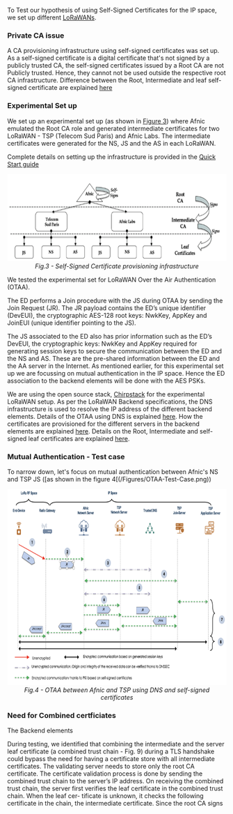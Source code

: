 To Test our hypothesis of using Self-Signed Certificates for the IP space, we set up different [LoRaWANs](https://github.com/AFNIC/IoTRoam-Tutorial/blob/master/QuickStart.md).  

### Private CA issue

A CA provisioning infrastructure using self-signed certificates was set up. As a self-signed certificate is a digital certificate that's not signed by a publicly trusted CA, the self-signed certificates issued by a Root CA are not Publicly trusted. Hence, they cannot not be used outside the respective root CA infrastructure. Difference between the Root, Intermediate and leaf self-signed certificate are explained [here](https://github.com/AFNIC/IoTRoam-Tutorial/blob/master/Certificates-Tutorial.md#root-certificate)


### Experimental Set up

We set up an experimental set up (as shown in [Figure 3](Figures/CA_Provisioning_Architecture.png)) where Afnic emulated the Root CA role and generated intermediate certificates for two LoRaWAN - TSP (Telecom Sud Paris) and Afnic Labs.
The intermediate certificates were generated for the NS, JS and the AS in each LoRaWAN. 


Complete details on setting up the infrastructure is provided in the [Quick Start guide](https://github.com/AFNIC/IoTRoam-Tutorial/blob/master/QuickStart.md)

<p align="center">
  <img width="550" height="200" src="https://github.com/AFNIC/Mutual-Authentication-via-DANE/blob/main/Figures/CA_Provisioning_Architecture.png">
  <br>
  <em> Fig.3 - Self-Signed Certificate provisioning infrastructure </figcaption> </em>
</p>

We tested the experimental set for LoRaWAN Over the Air Authentication (OTAA). 

The ED performs a Join procedure with the JS during OTAA by sending the Join Request (JR). The JR payload contains the ED’s unique identifier (DevEUI), the cryptographic AES-128 root keys: NwkKey, AppKey and JoinEUI (unique identifier pointing to the JS).  

The JS associated to the ED also has prior information such as the ED’s DevEUI, the cryptographic keys: NwkKey and AppKey required for generating session keys to secure the communication between the ED and the NS and AS. These are the pre-shared information between the ED and the AA server in the Internet. As mentioned earlier, for this experimental set up we are focussing on mutual authentication in the IP space. Hence the ED association to the backend elements will be done with the AES PSKs.

We are using the open source stack, [Chirpstack](https://chirpstack.io/) for the experimental LoRaWAN setup. As per the LoRaWAN Backend specifications, the DNS infrastructure is used to resolve the IP address of the different backend elements. Details of the OTAA using DNS is explained [here](https://github.com/AFNIC/IoTRoam-Tutorial/blob/master/OTAA-Using-DNS.md). How the certificates are provisioned for the different servers in the backend elements are explained [here](https://github.com/AFNIC/IoTRoam-Tutorial/blob/master/Certificates-Tutorial.md#certificate-setup). Details on the Root, Intermediate and self-signed leaf certificates are explained [here](https://github.com/AFNIC/IoTRoam-Tutorial/blob/master/Certificates-Tutorial.md#root-certificate). 

### Mutual Authentication - Test case

To narrow down, let's focus on mutual authentication between Afnic's NS and TSP JS ([as shown in the figure 4[(/Figures/OTAA-Test-Case.png))

<p align="center">
  <img width="750" height="450" src="https://github.com/AFNIC/Mutual-Authentication-via-DANE/blob/main/Figures/OTAA-Test-Case.png">
  <br>
  <em> Fig.4 - OTAA between Afnic and TSP using DNS and self-signed certificates </figcaption> </em>
</p>


### Need for Combined certficiates

The Backend elements 

During testing, we identified that combining the intermediate and the server leaf certificate (a combined trust chain - Fig. 9) during a TLS handshake could bypass the need for having a certificate store with all intermediate certificates. The validating server needs to store only the root CA certificate. The certificate validation process is done by sending the combined trust chain to the server’s IP address. On receiving the combined trust chain, the server first verifies the leaf certificate in the combined trust chain. When the leaf cer- tificate is unknown, it checks the following certificate in the chain, the intermediate certificate. Since the root CA signs

